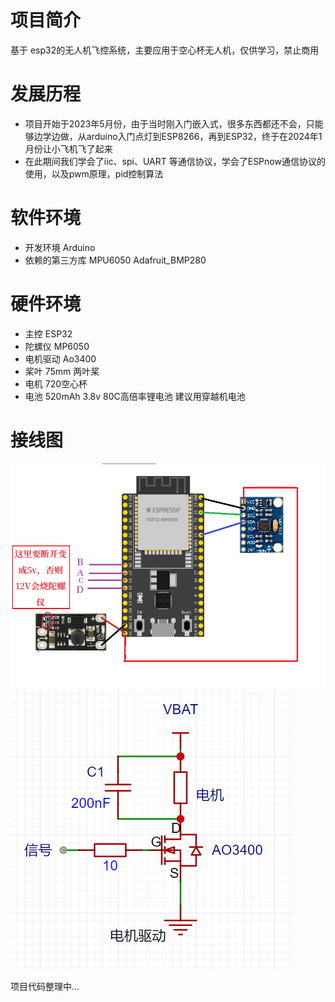 # 项目简介
基于 esp32的无人机飞控系统，主要应用于空心杯无人机，仅供学习，禁止商用
# 发展历程
- 项目开始于2023年5月份，由于当时刚入门嵌入式，很多东西都还不会，只能够边学边做，从arduino入门点灯到ESP8266，再到ESP32，终于在2024年1月份让小飞机飞了起来
- 在此期间我们学会了iic、spi、UART 等通信协议，学会了ESPnow通信协议的使用，以及pwm原理，pid控制算法
# 软件环境
- 开发环境 Arduino  
- 依赖的第三方库 MPU6050 Adafruit_BMP280 
# 硬件环境
- 主控 ESP32 
- 陀螺仪 MP6050 
- 电机驱动 Ao3400 
- 桨叶 75mm 两叶桨
- 电机 720空心杯
- 电池 520mAh 3.8v 80C高倍率锂电池  建议用穿越机电池

# 接线图
<img src="https://github.com/daxiangod033/YdFly/blob/main/%E6%8E%A5%E7%BA%BF%E5%9B%BE.bmp">
<img src="https://github.com/daxiangod033/YdFly/blob/main/%E7%94%B5%E6%9C%BA%E9%A9%B1%E5%8A%A8%E7%94%B5%E8%B7%AF.png">


项目代码整理中...
